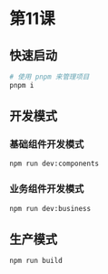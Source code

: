 # 第11课

## 快速启动

```sh
# 使用 pnpm 来管理项目
pnpm i
```

## 开发模式

### 基础组件开发模式

```sh
npm run dev:components
```

### 业务组件开发模式

```sh
npm run dev:business
```

## 生产模式

```sh
npm run build
```